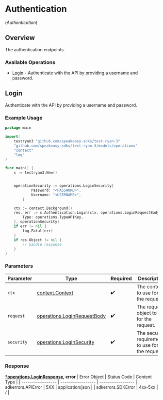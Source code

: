 # Authentication
(*Authentication*)

## Overview

The authentication endpoints.

### Available Operations

* [Login](#login) - Authenticate with the API by providing a username and password.

## Login

Authenticate with the API by providing a username and password.

### Example Usage

```go
package main

import(
	testryan3 "github.com/speakeasy-sdks/test-ryan-3"
	"github.com/speakeasy-sdks/test-ryan-3/models/operations"
	"context"
	"log"
)

func main() {
    s := testryan3.New()


    operationSecurity := operations.LoginSecurity{
            Password: "<PASSWORD>",
            Username: "<USERNAME>",
        }

    ctx := context.Background()
    res, err := s.Authentication.Login(ctx, operations.LoginRequestBody{
        Type: operations.TypeAPIKey,
    }, operationSecurity)
    if err != nil {
        log.Fatal(err)
    }
    if res.Object != nil {
        // handle response
    }
}
```

### Parameters

| Parameter                                                                  | Type                                                                       | Required                                                                   | Description                                                                |
| -------------------------------------------------------------------------- | -------------------------------------------------------------------------- | -------------------------------------------------------------------------- | -------------------------------------------------------------------------- |
| `ctx`                                                                      | [context.Context](https://pkg.go.dev/context#Context)                      | :heavy_check_mark:                                                         | The context to use for the request.                                        |
| `request`                                                                  | [operations.LoginRequestBody](../../models/operations/loginrequestbody.md) | :heavy_check_mark:                                                         | The request object to use for the request.                                 |
| `security`                                                                 | [operations.LoginSecurity](../../models/operations/loginsecurity.md)       | :heavy_check_mark:                                                         | The security requirements to use for the request.                          |


### Response

**[*operations.LoginResponse](../../models/operations/loginresponse.md), error**
| Error Object       | Status Code        | Content Type       |
| ------------------ | ------------------ | ------------------ |
| sdkerrors.APIError | 5XX                | application/json   |
| sdkerrors.SDKError | 4xx-5xx            | */*                |
